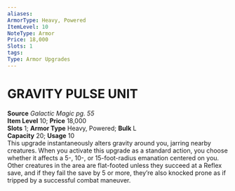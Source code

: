 ```yaml
---
aliases: 
ArmorType: Heavy, Powered
ItemLevel: 10
NoteType: Armor
Price: 18,000
Slots: 1
tags: 
Type: Armor Upgrades
---
```

# GRAVITY PULSE UNIT
**Source** _Galactic Magic pg. 55_  
**Item Level** 10; **Price** 18,000  
**Slots** 1; **Armor Type** Heavy, Powered; **Bulk** L  
**Capacity** 20; **Usage** 10  
This upgrade instantaneously alters gravity around you, jarring nearby creatures. When you activate this upgrade as a standard action, you choose whether it affects a 5-, 10-, or 15-foot-radius emanation centered on you. Other creatures in the area are flat-footed unless they succeed at a Reflex save, and if they fail the save by 5 or more, they’re also knocked prone as if tripped by a successful combat maneuver.